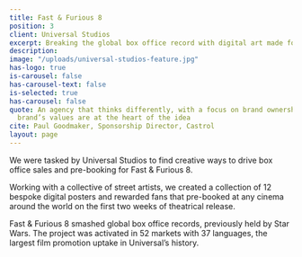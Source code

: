 ```yaml
---
title: Fast & Furious 8
position: 3
client: Universal Studios
excerpt: Breaking the global box office record with digital art made for the fans
description: 
image: "/uploads/universal-studios-feature.jpg"
has-logo: true
is-carousel: false
has-carousel-text: false
is-selected: true
has-carousel: false
quote: An agency that thinks differently, with a focus on brand ownership where the
  brand’s values are at the heart of the idea
cite: Paul Goodmaker, Sponsorship Director, Castrol
layout: page
---
```


We were tasked by Universal Studios to find creative ways to drive box office sales and pre-booking for Fast & Furious 8.

Working with a collective of street artists, we created a collection of 12 bespoke digital posters and rewarded fans that pre-booked at any cinema around the world on the first two weeks of theatrical release.

Fast & Furious 8 smashed global box office records, previously held by Star Wars. The project was activated in 52 markets with 37 languages, the largest film promotion uptake in Universal’s history.